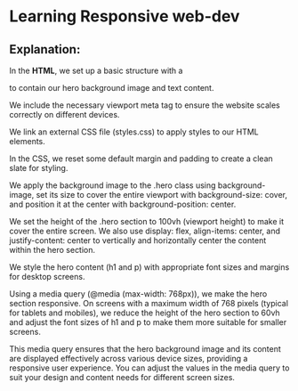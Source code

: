 # Learning Responsive web-dev

## Explanation:

In the **HTML**, we set up a basic structure with a <div class="hero"> to contain our hero background image and text content.

We include the necessary viewport meta tag to ensure the website scales correctly on different devices.

We link an external CSS file (styles.css) to apply styles to our HTML elements.

In the CSS, we reset some default margin and padding to create a clean slate for styling.

We apply the background image to the .hero class using background-image, set its size to cover the entire viewport with background-size: cover, and position it at the center with background-position: center.

We set the height of the .hero section to 100vh (viewport height) to make it cover the entire screen. We also use display: flex, align-items: center, and justify-content: center to vertically and horizontally center the content within the hero section.

We style the hero content (h1 and p) with appropriate font sizes and margins for desktop screens.

Using a media query (@media (max-width: 768px)), we make the hero section responsive. On screens with a maximum width of 768 pixels (typical for tablets and mobiles), we reduce the height of the hero section to 60vh and adjust the font sizes of h1 and p to make them more suitable for smaller screens.

This media query ensures that the hero background image and its content are displayed effectively across various device sizes, providing a responsive user experience. You can adjust the values in the media query to suit your design and content needs for different screen sizes.
